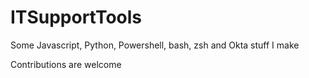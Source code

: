 # ITSupportTools
Some Javascript, Python, Powershell, bash, zsh and Okta stuff I make

Contributions are welcome
